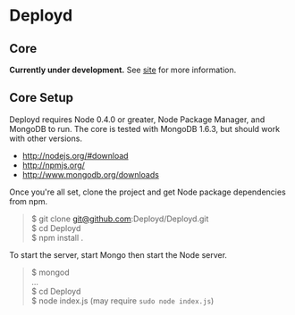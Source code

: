 # Deployd
## Core

**Currently under development.**
See [site](http://deployd.com) for more information.

## Core Setup

Deployd requires Node 0.4.0 or greater, Node Package Manager, and MongoDB to run. The core is tested with MongoDB 1.6.3, but should work with other versions.

* http://nodejs.org/#download
* http://npmjs.org/
* http://www.mongodb.org/downloads

Once you're all set, clone the project and get Node package dependencies from npm.

  > $ git clone git@github.com:Deployd/Deployd.git  
  > $ cd Deployd  
  > $ npm install .  

To start the server, start Mongo then start the Node server.

  > $ mongod  
  > ...  
  > $ cd Deployd  
  > $ node index.js (may require `sudo node index.js`)  